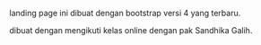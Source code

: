 landing page ini dibuat dengan bootstrap versi 4 yang terbaru.

dibuat dengan mengikuti kelas online dengan pak Sandhika Galih.
